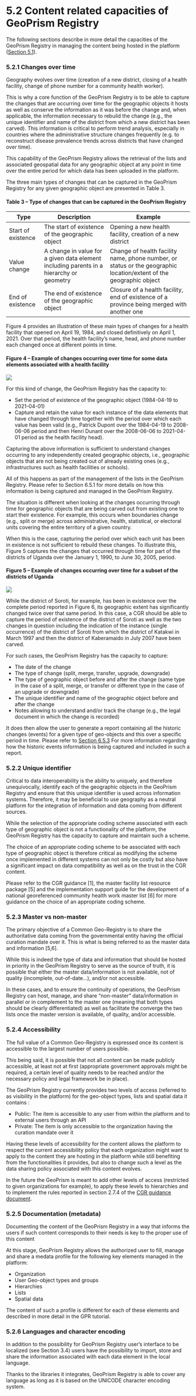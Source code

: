 # 5.2 Content related capacities of GeoPrism Registry

The following sections describe in more detail the capacities of the GeoPrism Registry in managing the content being hosted in the platform ([Section 5.1](5.2-content-related-capacities-of-geoprism-registry.md#5.1-content)).

### 5.2.1 Changes over time

Geography evolves over time (creation of a new district, closing of a health facility, change of phone number for a community health worker).

This is why a core function of the GeoPrism Registry is to be able to capture the changes that are occurring over time for the geographic objects it hosts as well as conserve the information as it was before the change and, when applicable, the information necessary to rebuild the change (e.g., the unique identifier and name of the district from which a new district has been carved). This information is critical to perform trend analysis, especially in countries where the administrative structure changes frequently (e.g. to reconstruct disease prevalence trends across districts that have changed over time).

This capability of the GeoPrism Registry allows the retrieval of the lists and associated geospatial data for any geographic object at any point in time over the entire period for which data has been uploaded in the platform.

The three main types of changes that can be captured in the GeoPrism Registry for any given geographic object are presented in Table 3.

#### Table 3 – Type of changes that can be captured in the GeoPrism Registry

| Type               | Description                                                                             | Example                                                                                                            |
| ------------------ | --------------------------------------------------------------------------------------- | ------------------------------------------------------------------------------------------------------------------ |
| Start of existence | The start of existence of the geographic object                                         | Opening a new health facility, creation of a new district                                                          |
| Value change       | A change in value for a given data element including parents in a hierarchy or geometry | Change of health facility name, phone number, or status or the geographic location/extent of the geographic object |
| End of existence   | The end of existence of the geographic object                                           | Closure of a health facility, end of existence of a province being merged with another one                         |

Figure 4 provides an illustration of these main types of changes for a health facility that opened on April 19, 1984, and closed definitively on April 1, 2021. Over that period, the health facility’s name, head, and phone number each changed once at different points in time.

#### Figure 4 – Example of changes occurring over time for some data elements associated with a health facility

![](https://lh6.googleusercontent.com/cB5LZJXz4YBUUCe3ziMytMwrW7U1R6Md0BRjdZk4-cPZZ7AAQVRW27rMdHx3sYvPxgQLi-sstaUvLztC3ohUres8Swa-b9BaPa6-J\_SIQH5pEXK4ILdTpDl9p59zv-dhrv2\_8JXrnrs1G7tSCgQbME43LkXr5rXBMhUsuwvUqlTvkYIEVBcqG4gB)

For this kind of change, the GeoPrism Registry has the capacity to:&#x20;

* Set the period of existence of the geographic object (1984-04-19 to 2021-04-01)&#x20;
* Capture and retain the value for each instance of the data elements that have changed through time together with the period over which each value has been valid (e.g., Patrick Dupont over the 1984-04-19 to 2008-06-06 period and then Henri Dunant over the 2008-06-06 to 2021-04-01 period as the health facility head).

Capturing the above information is sufficient to understand changes occurring to any independently created geographic objects, i.e., geographic objects that are not being created out of already existing ones (e.g., infrastructures such as health facilities or schools).

All of this happens as part of the management of the lists in the GeoPrism Registry. Please refer to Section 6.5.1 for more details on how this information is being captured and managed in the GeoPrism Registry.

The situation is different when looking at the changes occurring through time for geographic objects that are being carved out from existing one to start their existence. For example, this occurs when boundaries change (e.g., split or merge) across administrative, health, statistical, or electoral units covering the entire territory of a given country.

When this is the case, capturing the period over which each unit has been in existence is not sufficient to rebuild these changes. To illustrate this, Figure 5 captures the changes that occurred through time for part of the districts of Uganda over the January 1, 1990, to June 30, 2005, period.

#### Figure 5 – Example of changes occurring over time for a subset of the districts of Uganda

![](https://lh5.googleusercontent.com/W1lHU\_iicFzFDMi3NwMuBuNNFhw0ODkfD1jiG0bkrlQSD7liSLq2j07IQVFjEaDnOb4sZLxkOHf226hgy6WHe0GI85CjaA22B3JmNMyEYVdPF0JoBdU8o-X3RCphCsnpf3QM\_7NmSfAggiB\_XWufEpXUpcDP3NmSnaCNCP7QQBaWok7eUp4j3wWH)

While the district of Soroti, for example, has been in existence over the complete period reported in Figure 6, its geographic extent has significantly changed twice over that same period. In this case, a CGR should be able to capture the period of existence of the district of Soroti as well as the two changes in question including the indication of the instance (single occurrence) of the district of Soroti from which the district of Katakwi in March 1997 and then the district of Kaberamaido in July 2007 have been carved.

For such cases, the GeoPrism Registry has the capacity to capture:&#x20;

* The date of the change&#x20;
* The type of change (split, merge, transfer, upgrade, downgrade)&#x20;
* The type of geographic object before and after the change (same type in the case of a split, merge, or transfer or different type in the case of an upgrade or downgrade)&#x20;
* The unique identifier and name of the geographic object before and after the change&#x20;
* Notes allowing to understand and/or track the change (e.g., the legal document in which the change is recorded)

It does then allow the user to generate a report containing all the historic changes (events) for a given type of geo-objects and this over a specific period in time. Please refer to [Section 6.5.3](../geoprism-registry-tutorial/#6.5.3) For more information regarding how the historic events information is being captured and included in such a report.

### 5.2.2 Unique identifier

Critical to data interoperability is the ability to uniquely, and therefore unequivocally, identify each of the geographic objects in the GeoPrism Registry and ensure that this unique identifier is used across information systems. Therefore, it may be beneficial to use geography as a neutral platform for the integration of information and data coming from different sources.

While the selection of the appropriate coding scheme associated with each type of geographic object is not a functionality of the platform, the GeoPrism Registry has the capacity to capture and maintain such a scheme.

The choice of an appropriate coding scheme to be associated with each type of geographic object is therefore critical as modifying the scheme once implemented in different systems can not only be costly but also have a significant impact on data compatibility as well as on the trust in the CGR content.

Please refer to the CGR guidance \[1], the master facility list resource package \[5] and the implementation support guide for the development of a national georeferenced community health work master list \[6] for more guidance on the choice of an appropriate coding scheme.

### 5.2.3 Master vs non-master

The primary objective of a Common Geo-Registry is to share the authoritative data coming from the governmental entity having the official curation mandate over it. This is what is being referred to as the master data and information \[5,6].

While this is indeed the type of data and information that should be hosted in priority in the GeoPrism Registry to serve as the source of truth, it is possible that either the master data/information is not available, not of quality (incomplete, out-of-date…), and/or not accessible.

In these cases, and to ensure the continuity of operations, the GeoPrism Registry can host, manage, and share “non-master” data/information in parallel or in complement to the master one (meaning that both types should be clearly differentiated) as well as facilitate the converge the two lists once the master version is available, of quality, and/or accessible.

### 5.2.4 Accessibility

The full value of a Common Geo-Registry is expressed once its content is accessible to the largest number of users possible.

This being said, it is possible that not all content can be made publicly accessible, at least not at first (appropriate government approvals might be required, a certain level of quality needs to be reached and/or the necessary policy and legal framework be in place).

The GeoPrism Registry currently provides two levels of access (referred to as visibility in the platform) for the geo-object types, lists and spatial data it contains :&#x20;

* Public: The item is accessible to any user from within the platform and to external users through an API&#x20;
* Private: The item is only accessible to the organization having the curation mandate over it

Having these levels of accessibility for the content allows the platform to respect the current accessibility policy that each organization might want to apply to the content they are hosting in the platform while still benefiting from the functionalities it provides, but also to change such a level as the data sharing policy associated with this content evolves.

In the future the GeoPrism is meant to add other levels of access (restricted to given organizations for example), to apply these levels to hierarchies and to implement the rules reported in section 2.7.4 of the [CGR guidance document](https://healthgeolab.net/DOCUMENTS/Guidance\_Common\_Geo-registry\_Ve2.pdf).

### 5.2.5 Documentation (metadata)

Documenting the content of the GeoPrism Registry in a way that informs the users if such content corresponds to their needs is key to the proper use of this content

At this stage, GeoPrism Registry allows the authorized user to fill, manage and share a medata profile for the following key elements managed in the platform:&#x20;

* Organization&#x20;
* User Geo-object types and groups&#x20;
* Hierarchies&#x20;
* Lists&#x20;
* Spatial data

The content of such a profile is different for each of these elements and described in more detail in the GPR tutorial.

### 5.2.6 Languages and character encoding

In addition to the possibility for GeoPrism Registry user’s interface to be localized (see Section 3.4) users have the possibility to import, store and share the information associated with each data element in the local language.

Thanks to the libraries it integrates, GeoPrism Registry is able to cover any language as long as it is based on the UNICODE character encoding system.
